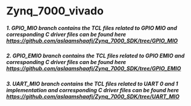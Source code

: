 # Zynq_7000_vivado
##### 1. GPIO_MIO branch contains the TCL files related to GPIO MIO and corresponding C driver files can be found here https://github.com/aslaamshaafi/Zynq_7000_SDK/tree/GPIO_MIO
##### 2. GPIO_EMIO branch contains the TCL files related to GPIO EMIO and corresponding C driver files can be found here https://github.com/aslaamshaafi/Zynq_7000_SDK/tree/GPIO_EMIO
##### 3. UART_MIO branch contains the TCL files related to UART 0 and 1 implementation and corresponding C driver files can be found here https://github.com/aslaamshaafi/Zynq_7000_SDK/tree/UART_MIO
